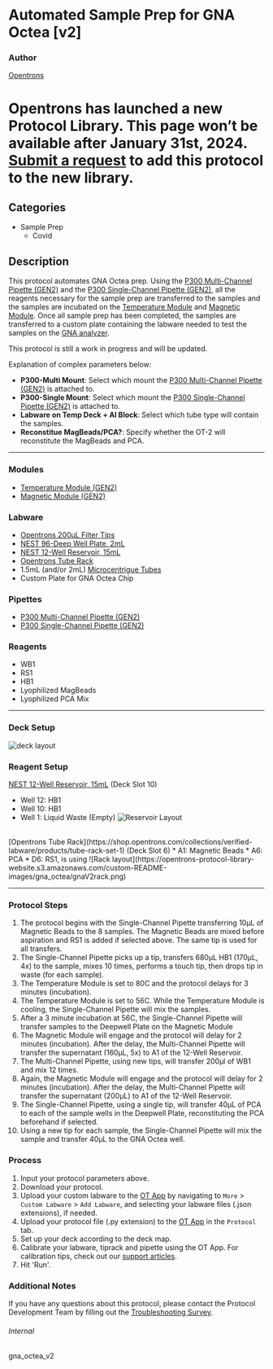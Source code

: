 # Automated Sample Prep for GNA Octea [v2]

### Author
[Opentrons](https://opentrons.com/)


# Opentrons has launched a new Protocol Library. This page won’t be available after January 31st, 2024. [Submit a request](https://docs.google.com/forms/d/e/1FAIpQLSdYYp9QCKow4nn0KlCVsMS3HX0eJ0N9O7-erajKvcpT0lWbSg/viewform) to add this protocol to the new library.

## Categories
* Sample Prep
	* Covid

## Description
This protocol automates GNA Octea prep. Using the [P300 Multi-Channel Pipette (GEN2)](https://shop.opentrons.com/collections/ot-2-pipettes/products/8-channel-electronic-pipette) and the [P300 Single-Channel Pipette (GEN2)](https://shop.opentrons.com/collections/ot-2-pipettes/products/single-channel-electronic-pipette), all the reagents necessary for the sample prep are transferred to the samples and the samples are incubated on the [Temperature Module](https://shop.opentrons.com/collections/hardware-modules/products/tempdeck) and [Magnetic Module](https://shop.opentrons.com/collections/hardware-modules/products/magdeck). Once all sample prep has been completed, the samples are transferred to a custom plate containing the labware needed to test the samples on the [GNA analyzer](https://www.gna-bio.com/products/).

This protocol is still a work in progress and will be updated.


Explanation of complex parameters below:
* **P300-Multi Mount**: Select which mount the [P300 Multi-Channel Pipette (GEN2)](https://shop.opentrons.com/collections/ot-2-pipettes/products/8-channel-electronic-pipette) is attached to.
* **P300-Single Mount**: Select which mount the [P300 Single-Channel Pipette (GEN2)](https://shop.opentrons.com/collections/ot-2-pipettes/products/single-channel-electronic-pipette) is attached to.
* **Labware on Temp Deck + Al Block**: Select which tube type will contain the samples.
* **Reconstitue MagBeads/PCA?**: Specify whether the OT-2 will reconstitute the MagBeads and PCA.


---

### Modules
* [Temperature Module (GEN2)](https://shop.opentrons.com/collections/hardware-modules/products/tempdeck)
* [Magnetic Module (GEN2)](https://shop.opentrons.com/collections/hardware-modules/products/magdeck)

### Labware
* [Opentrons 200µL Filter Tips](https://shop.opentrons.com/collections/opentrons-tips/products/opentrons-200ul-filter-tips)
* [NEST 96-Deep Well Plate, 2mL](https://shop.opentrons.com/collections/verified-labware/products/nest-0-2-ml-96-well-deep-well-plate-v-bottom)
* [NEST 12-Well Reservoir, 15mL](https://shop.opentrons.com/collections/verified-labware/products/nest-12-well-reservoir-15-ml)
* [Opentrons Tube Rack](https://shop.opentrons.com/collections/verified-labware/products/tube-rack-set-1)
* 1.5mL (and/or 2mL) [Microcentrigue Tubes]()
* Custom Plate for GNA Octea Chip

### Pipettes
* [P300 Multi-Channel Pipette (GEN2)](https://shop.opentrons.com/collections/ot-2-pipettes/products/8-channel-electronic-pipette)
* [P300 Single-Channel Pipette (GEN2)](https://shop.opentrons.com/collections/ot-2-pipettes/products/single-channel-electronic-pipette)

### Reagents
* WB1
* RS1
* HB1
* Lyophilized MagBeads
* Lyophilized PCA Mix

---

### Deck Setup
![deck layout](https://opentrons-protocol-library-website.s3.amazonaws.com/custom-README-images/gna_octea/gnaV2deck.png)

### Reagent Setup
[NEST 12-Well Reservoir, 15mL](https://shop.opentrons.com/collections/verified-labware/products/nest-12-well-reservoir-15-ml) (Deck Slot 10)
* Well 12: HB1
* Well 10: HB1
* Well 1: Liquid Waste (Empty)
![Reservoir Layout](https://opentrons-protocol-library-website.s3.amazonaws.com/custom-README-images/gna_octea/gnaV2res.png)
</br>
[Opentrons Tube Rack](https://shop.opentrons.com/collections/verified-labware/products/tube-rack-set-1) (Deck Slot 6)
* A1: Magnetic Beads
* A6: PCA
* D6: RS1, is using
![Rack layout](https://opentrons-protocol-library-website.s3.amazonaws.com/custom-README-images/gna_octea/gnaV2rack.png)

---

### Protocol Steps
1. The protocol begins with the Single-Channel Pipette transferring 10µL of Magnetic Beads to the 8 samples. The Magnetic Beads are mixed before aspiration and RS1 is added if selected above. The same tip is used for all transfers.
2. The Single-Channel Pipette picks up a tip, transfers 680µL HB1 (170µL, 4x) to the sample, mixes 10 times, performs a touch tip, then drops tip in waste (for each sample).
3. The Temperature Module is set to 80C and the protocol delays for 3 minutes (incubation).
4. The Temperature Module is set to 56C. While the Temperature Module is cooling, the Single-Channel Pipette will mix the samples.
5. After a 3 minute incubation at 56C, the Single-Channel Pipette will transfer samples to the Deepwell Plate on the Magnetic Module
6. The Magnetic Module will engage and the protocol will delay for 2 minutes (incubation). After the delay, the Multi-Channel Pipette will transfer the supernatant (160µL, 5x) to A1 of the 12-Well Reservoir.
7. The Multi-Channel Pipette, using new tips, will transfer 200µl of WB1 and mix 12 times.
8. Again, the Magnetic Module will engage and the protocol will delay for 2 minutes (incubation). After the delay, the Multi-Channel Pipette will transfer the supernatant (200µL) to A1 of the 12-Well Reservoir.
9. The Single-Channel Pipette, using a single tip, will transfer 40µL of PCA to each of the sample wells in the Deepwell Plate, reconstituting the PCA beforehand if selected.
10. Using a new tip for each sample, the Single-Channel Pipette will mix the sample and transfer 40µL to the GNA Octea well.


### Process
1. Input your protocol parameters above.
2. Download your protocol.
3. Upload your custom labware to the [OT App](https://opentrons.com/ot-app) by navigating to `More` > `Custom Labware` > `Add Labware`, and selecting your labware files (.json extensions), if needed.
4. Upload your protocol file (.py extension) to the [OT App](https://opentrons.com/ot-app) in the `Protocol` tab.
5. Set up your deck according to the deck map.
6. Calibrate your labware, tiprack and pipette using the OT App. For calibration tips, check out our [support articles](https://support.opentrons.com/en/collections/1559720-guide-for-getting-started-with-the-ot-2).
7. Hit 'Run'.

### Additional Notes
If you have any questions about this protocol, please contact the Protocol Development Team by filling out the [Troubleshooting Survey](https://protocol-troubleshooting.paperform.co/).

###### Internal
gna_octea_v2
